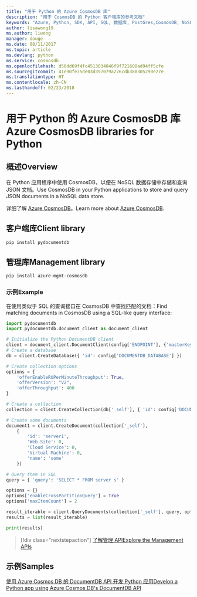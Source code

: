 ```yaml
---
title: "用于 Python 的 Azure CosmosDB 库"
description: "用于 CosmosDB 的 Python 客户端库的参考文档"
keywords: "Azure, Python, SDK, API, SQL, 数据库, PostGres,CosmosDB, NoSQL"
author: lisawong19
ms.author: liwong
manager: douge
ms.date: 08/11/2017
ms.topic: article
ms.devlang: python
ms.service: cosmosdb
ms.openlocfilehash: d56dd69f4fc4513034046f9f721608ad94ff5cfe
ms.sourcegitcommit: 41e90fe75de03d397079a276cdb388305290e27e
ms.translationtype: HT
ms.contentlocale: zh-CN
ms.lasthandoff: 02/23/2018
---
```

# <a name="azure-cosmosdb-libraries-for-python"></a><span data-ttu-id="e7670-104">用于 Python 的 Azure CosmosDB 库</span><span class="sxs-lookup"><span data-stu-id="e7670-104">Azure CosmosDB libraries for Python</span></span>

## <a name="overview"></a><span data-ttu-id="e7670-105">概述</span><span class="sxs-lookup"><span data-stu-id="e7670-105">Overview</span></span>

<span data-ttu-id="e7670-106">在 Python 应用程序中使用 CosmosDB，以便在 NoSQL 数据存储中存储和查询 JSON 文档。</span><span class="sxs-lookup"><span data-stu-id="e7670-106">Use CosmosDB in your Python applications to store and query JSON documents in a NoSQL data store.</span></span>

<span data-ttu-id="e7670-107">详细了解 [Azure CosmosDB](https://docs.microsoft.com/azure/cosmos-db/introduction)。</span><span class="sxs-lookup"><span data-stu-id="e7670-107">Learn more about [Azure CosmosDB](https://docs.microsoft.com/azure/cosmos-db/introduction).</span></span>

## <a name="client-library"></a><span data-ttu-id="e7670-108">客户端库</span><span class="sxs-lookup"><span data-stu-id="e7670-108">Client library</span></span>
 ```bash
pip install pydocumentdb
 ```

## <a name="management-library"></a><span data-ttu-id="e7670-109">管理库</span><span class="sxs-lookup"><span data-stu-id="e7670-109">Management library</span></span>
```bash
pip install azure-mgmt-cosmosdb
```

### <a name="example"></a><span data-ttu-id="e7670-110">示例</span><span class="sxs-lookup"><span data-stu-id="e7670-110">Example</span></span>

<span data-ttu-id="e7670-111">在使用类似于 SQL 的查询接口在 CosmosDB 中查找匹配的文档：</span><span class="sxs-lookup"><span data-stu-id="e7670-111">Find matching documents in CosmosDB using a SQL-like query interface:</span></span>

```python
import pydocumentdb
import pydocumentdb.document_client as document_client

# Initialize the Python DocumentDB client
client = document_client.DocumentClient(config['ENDPOINT'], {'masterKey': config['MASTERKEY']})
# Create a database
db = client.CreateDatabase({ 'id': config['DOCUMENTDB_DATABASE'] })

# Create collection options
options = {
    'offerEnableRUPerMinuteThroughput': True,
    'offerVersion': "V2",
    'offerThroughput': 400
}

# Create a collection
collection = client.CreateCollection(db['_self'], { 'id': config['DOCUMENTDB_COLLECTION'] }, options)

# Create some documents
document1 = client.CreateDocument(collection['_self'],
    { 
        'id': 'server1',
        'Web Site': 0,
        'Cloud Service': 0,
        'Virtual Machine': 0,
        'name': 'some' 
    })

# Query them in SQL
query = { 'query': 'SELECT * FROM server s' }    

options = {} 
options['enableCrossPartitionQuery'] = True
options['maxItemCount'] = 2

result_iterable = client.QueryDocuments(collection['_self'], query, options)
results = list(result_iterable)

print(results)
```
> [!div class="nextstepaction"]
> [<span data-ttu-id="e7670-112">了解管理 API</span><span class="sxs-lookup"><span data-stu-id="e7670-112">Explore the Management APIs</span></span>](/python/api/overview/azure/cosmosdb/management)

## <a name="samples"></a><span data-ttu-id="e7670-113">示例</span><span class="sxs-lookup"><span data-stu-id="e7670-113">Samples</span></span>

[<span data-ttu-id="e7670-114">使用 Azure Cosmos DB 的 DocumentDB API 开发 Python 应用</span><span class="sxs-lookup"><span data-stu-id="e7670-114">Develop a Python app using Azure Cosmos DB's DocumentDB API</span></span>](https://azure.microsoft.com/resources/samples/azure-cosmos-db-documentdb-python-getting-started/)


